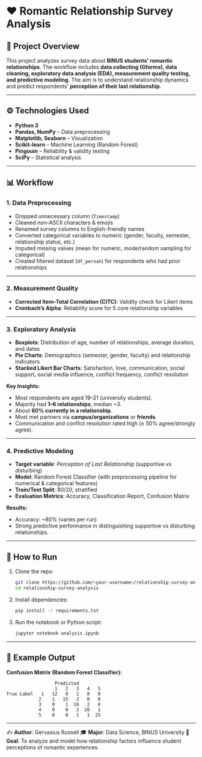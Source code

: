 # ❤️ Romantic Relationship Survey Analysis

## 📖 Project Overview

This project analyzes survey data about **BINUS students’ romantic relationships**. The workflow includes **data collecting (Gforms), data cleaning, exploratory data analysis (EDA), measurement quality testing, and predictive modeling**.
The aim is to understand relationship dynamics and predict respondents’ **perception of their last relationship**.

---

## ⚙️ Technologies Used

* **Python 3**
* **Pandas, NumPy** – Data preprocessing
* **Matplotlib, Seaborn** – Visualization
* **Scikit-learn** – Machine Learning (Random Forest)
* **Pingouin** – Reliability & validity testing
* **SciPy** – Statistical analysis

---

## 📊 Workflow

### 1. Data Preprocessing

* Dropped unnecessary column (`Timestamp`)
* Cleaned non-ASCII characters & emojis
* Renamed survey columns to English-friendly names
* Converted categorical variables to numeric (gender, faculty, semester, relationship status, etc.)
* Imputed missing values (mean for numeric, mode/random sampling for categorical)
* Created filtered dataset (`df_pernah`) for respondents who had prior relationships

---

### 2. Measurement Quality

* **Corrected Item-Total Correlation (CITC)**: Validity check for Likert items
* **Cronbach’s Alpha**: Reliability score for 5 core relationship variables

---

### 3. Exploratory Analysis

* **Boxplots**: Distribution of age, number of relationships, average duration, and dates
* **Pie Charts**: Demographics (semester, gender, faculty) and relationship indicators
* **Stacked Likert Bar Charts**: Satisfaction, love, communication, social support, social media influence, conflict frequency, conflict resolution

**Key Insights:**

* Most respondents are aged 19–21 (university students).
* Majority had **1–6 relationships**, median ~3.
* About **60% currently in a relationship**.
* Most met partners via **campus/organizations** or **friends**.
* Communication and conflict resolution rated high (≥ 50% agree/strongly agree).

---

### 4. Predictive Modeling

* **Target variable**: *Perception of Last Relationship* (supportive vs disturbing)
* **Model**: Random Forest Classifier (with preprocessing pipeline for numerical & categorical features)
* **Train/Test Split**: 80/20, stratified
* **Evaluation Metrics**: Accuracy, Classification Report, Confusion Matrix

**Results:**

* Accuracy: ~80% (varies per run)
* Strong predictive performance in distinguishing supportive vs disturbing relationships.

---

## 🚀 How to Run

1. Clone the repo:

   ```bash
   git clone https://github.com/<your-username>/relationship-survey-analysis.git
   cd relationship-survey-analysis
   ```

2. Install dependencies:

   ```bash
   pip install -r requirements.txt
   ```

3. Run the notebook or Python script:

   ```bash
   jupyter notebook analysis.ipynb
   ```

---

## 📌 Example Output

**Confusion Matrix (Random Forest Classifier):**

```
                  Predicted
                  1   2   3   4   5
True Label   1   12   0   1   0   0
            2    1   15   2   0   0
            3    0    1  18   2   0
            4    0    0   2  20   1
            5    0    0   1   1  25
```

---

✍️ **Author**: Gervasius Russell
🎓 **Major**: Data Science, BINUS University
📌 **Goal**: To analyze and model how relationship factors influence student perceptions of romantic experiences.

